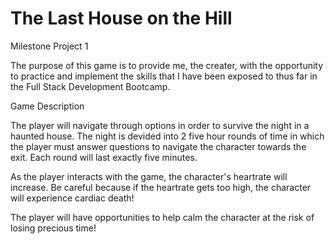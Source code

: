 # The Last House on the Hill
 Milestone Project 1

The purpose of this game is to provide me, the creater, with the opportunity to practice and implement the skills that I have been exposed to thus far in the Full Stack Development Bootcamp. 

Game Description

The player will navigate through options in order to survive the night in a haunted house. The night is devided into 2 five hour rounds of time in which the player must answer questions to navigate the character towards the exit. Each round will last exactly five minutes. 

As the player interacts with the game, the character's heartrate will increase. Be careful because if the heartrate gets too high, the character will experience cardiac death! 

The player will have opportunities to help calm the character at the risk of losing precious time!